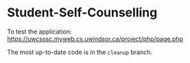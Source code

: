 # Student-Self-Counselling
To test the application: https://uwcsssc.myweb.cs.uwindsor.ca/project/php/page.php

The most up-to-date code is in the `cleanup` branch.
